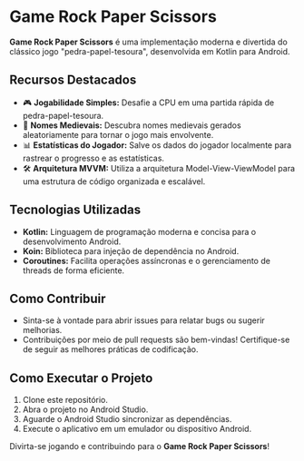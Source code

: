 # Game Rock Paper Scissors

**Game Rock Paper Scissors** é uma implementação moderna e divertida do clássico jogo "pedra-papel-tesoura", desenvolvida em Kotlin para Android.

## Recursos Destacados

- 🎮 **Jogabilidade Simples:** Desafie a CPU em uma partida rápida de pedra-papel-tesoura.
- 🏰 **Nomes Medievais:** Descubra nomes medievais gerados aleatoriamente para tornar o jogo mais envolvente.
- 📊 **Estatísticas do Jogador:** Salve os dados do jogador localmente para rastrear o progresso e as estatísticas.
- 🛠️ **Arquitetura MVVM:** Utiliza a arquitetura Model-View-ViewModel para uma estrutura de código organizada e escalável.

## Tecnologias Utilizadas

- **Kotlin:** Linguagem de programação moderna e concisa para o desenvolvimento Android.
- **Koin:** Biblioteca para injeção de dependência no Android.
- **Coroutines:** Facilita operações assíncronas e o gerenciamento de threads de forma eficiente.

## Como Contribuir

- Sinta-se à vontade para abrir issues para relatar bugs ou sugerir melhorias.
- Contribuições por meio de pull requests são bem-vindas! Certifique-se de seguir as melhores práticas de codificação.

## Como Executar o Projeto

1. Clone este repositório.
2. Abra o projeto no Android Studio.
3. Aguarde o Android Studio sincronizar as dependências.
4. Execute o aplicativo em um emulador ou dispositivo Android.

Divirta-se jogando e contribuindo para o **Game Rock Paper Scissors**!

